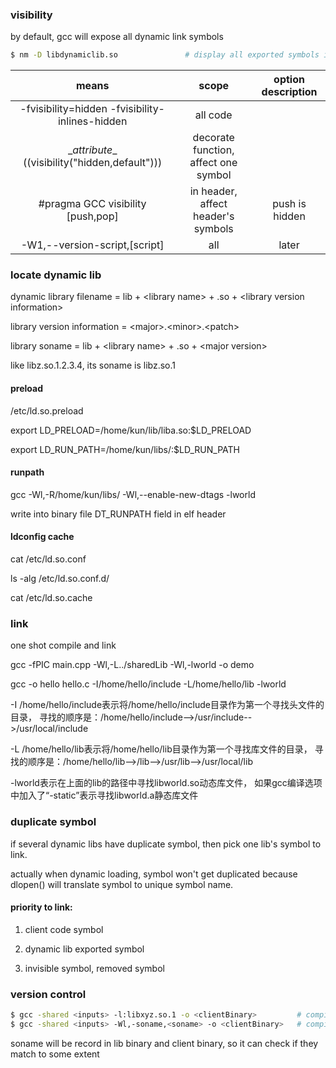 ### visibility

by default, gcc will expose all dynamic link symbols

```sh
$ nm -D libdynamiclib.so               # display all exported symbols in object files
```

| means        | scope   |  option description  |
| :----:   | :----:  | :----:  |
| -fvisibility=hidden -fvisibility-inlines-hidden     | all code | |
| \__attribute__ ((visibility("hidden,default")))   |   decorate function, affect one symbol   | |
| #pragma GCC visibility [push,pop]  |    in header, affect header's symbols    | push is hidden |
| -W1,--version-script,[script]    |    all    | later |


### locate dynamic lib

dynamic library filename = lib + &lt;library name&gt; + .so + &lt;library version information&gt;

library version information = &lt;major&gt;.&lt;minor&gt;.&lt;patch&gt;

library soname = lib + &lt;library name&gt; + .so + &lt;major version&gt;

like libz.so.1.2.3.4, its soname is libz.so.1

#### preload

/etc/ld.so.preload

export LD_PRELOAD=/home/kun/lib/liba.so:$LD_PRELOAD

export LD_RUN_PATH=/home/kun/libs/:$LD_RUN_PATH

#### runpath

gcc -Wl,-R/home/kun/libs/ -Wl,--enable-new-dtags -lworld

write into binary file DT_RUNPATH field in elf header

#### ldconfig cache

cat /etc/ld.so.conf

ls -alg /etc/ld.so.conf.d/

cat /etc/ld.so.cache

### link

one shot compile and link

gcc -fPIC main.cpp -Wl,-L../sharedLib -Wl,-lworld -o demo

gcc -o hello hello.c -I/home/hello/include -L/home/hello/lib -lworld

-I /home/hello/include表示将/home/hello/include目录作为第一个寻找头文件的目录，
寻找的顺序是：/home/hello/include-->/usr/include-->/usr/local/include

-L /home/hello/lib表示将/home/hello/lib目录作为第一个寻找库文件的目录，
寻找的顺序是：/home/hello/lib-->/lib-->/usr/lib-->/usr/local/lib

-lworld表示在上面的lib的路径中寻找libworld.so动态库文件，
如果gcc编译选项中加入了“-static”表示寻找libworld.a静态库文件

### duplicate symbol

if several dynamic libs have duplicate symbol, then pick one lib's symbol to link.

actually when dynamic loading, symbol won't get duplicated because dlopen() will translate symbol to unique symbol name.

#### priority to link:

1) client code symbol

2) dynamic lib exported symbol

3) invisible symbol, removed symbol

### version control

```sh
$ gcc -shared <inputs> -l:libxyz.so.1 -o <clientBinary>         # compile with main version
$ gcc -shared <inputs> -Wl,-soname,<soname> -o <clientBinary>   # compile embed with soname info
```

soname will be record in lib binary and client binary, so it can check if they match to some extent
